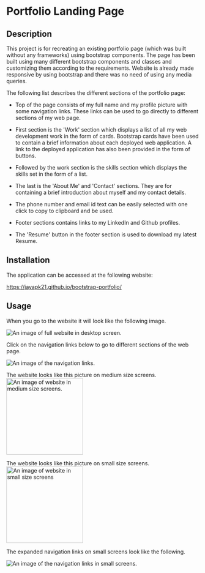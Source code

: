 # Portfolio Landing Page

## Description

This project is for recreating an existing portfolio page (which was built without any frameworks) using bootstrap components. The page has been built using many different bootstrap components and classes and customizing them according to the requirements. Website is already made responsive by using bootstrap and there was no need of using any media queries.

The following list describes the different sections of the portfolio page:

* Top of the page consists of my full name and my profile picture with some navigation links. These links can be used to go directly to different sections of my web page.

* First section is the 'Work' section which displays a list of all my web development work in the form of cards. Bootstrap cards have been used to contain a brief information about each deployed web application. A link to the deployed application has also been provided in the form of buttons.

* Followed by the work section is the skills section which displays the skills set in the form of a list.

* The last is the 'About Me' and 'Contact' sections. They are for containing a brief introduction about myself and my contact details.

* The phone number and email id text can be easily selected with one click to copy to clipboard and be used.

* Footer sections contains links to my LinkedIn and Github profiles.

* The 'Resume' button in the footer section is used to download my latest Resume.


## Installation

The application can be accessed at the following website:

https://jayapk21.github.io/bootstrap-portfolio/


## Usage


When you go to the website it will look like the following image.

![An image of full website in desktop screen.](assets/screenshots/full-website-large-screen.png)


Click on the navigation links below to go to different sections of the web page.

![An image of the navigation links.](assets/screenshots/navigation-bar.png)

The website looks like this picture on medium size screens.
<br>
<img src="assets/screenshots/full-website-medium-screen.png" alt="An image of website in medium size screens." width="200"/>

The website looks like this picture on small size screens.
<br>
<img src="assets/screenshots/full-website-small-screen.png" alt="An image of website in small size screens" width="200"/>

The expanded navigation links on small screens look like the following.

![An image of the navigation links in small screens.](assets/screenshots/expanded-navigation-list.png)
